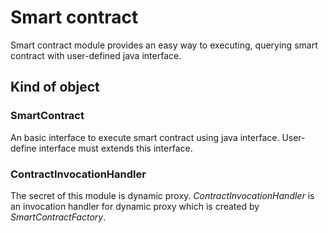 # Smart contract

Smart contract module provides an easy way to executing, querying smart contract with user-defined java interface.

## Kind of object

### SmartContract

An basic interface to execute smart contract using java interface. User-define interface must extends this interface.

### ContractInvocationHandler

The secret of this module is dynamic proxy. _ContractInvocationHandler_ is an invocation handler for dynamic proxy which is created by _SmartContractFactory_.
